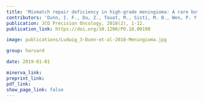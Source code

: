 ```yaml
---
title: 'Mismatch repair deficiency in high-grade meningioma: A rare but recurrent event associated with dramatic immune activation and clinical response to PD-1 blockade.'
contributors: 'Dunn, I. F., Du, Z., Touat, M., Sisti, M. B., Wen, P. Y., Umeton, R., Dubuc, A. M., Ducar, M., Canoll, P. D., Severson, E., Elvin, J. A., Ramkissoon, S. H., Lin, J.-R., Cabrera, L., Acevedo, B., Sorger, P. K., Ligon, K. L., Santagata, S., & Reardon, D.A. (2018).'
publication: JCO Precision Oncology, 2018(2), 1-12.
publication_link: https://doi.org/10.1200/PO.18.00190

image: publications/Ludwig_3-Dunn-et-al-2018-Meningioma.jpg

group: harvard

date: 2019-01-01

minerva_link:
preprint_link:
pdf_link:
show_page_link: false
---
```

